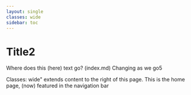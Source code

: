 ```yaml
---
layout: single
classes: wide 
sidebar: toc
---
```


# Title2 

Where does this (here) text go? (index.md) Changing as we go5

Classes: wide" extends content to the right of this page. This is the home page, (now) featured in the navigation bar

